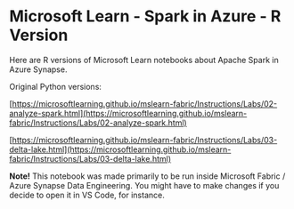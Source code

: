 # Microsoft Learn - Spark in Azure - R Version
Here are R versions of Microsoft Learn notebooks about Apache Spark in Azure Synapse.

Original Python versions:

[https://microsoftlearning.github.io/mslearn-fabric/Instructions/Labs/02-analyze-spark.html](https://microsoftlearning.github.io/mslearn-fabric/Instructions/Labs/02-analyze-spark.html)

[https://microsoftlearning.github.io/mslearn-fabric/Instructions/Labs/03-delta-lake.html](https://microsoftlearning.github.io/mslearn-fabric/Instructions/Labs/03-delta-lake.html)

**Note!** This notebook was made primarily to be run inside Microsoft Fabric / Azure Synapse Data Engineering. You might have to make changes if you decide to open it in VS Code, for instance.
